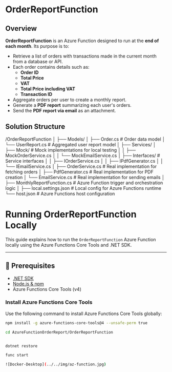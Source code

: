 # OrderReportFunction

## Overview

**OrderReportFunction** is an Azure Function designed to run at the **end of each month**. Its purpose is to:

- Retrieve a list of orders with transactions made in the current month from a database or API.
- Each order contains details such as:
  - **Order ID**
  - **Total Price**
  - **VAT**
  - **Total Price including VAT**
  - **Transaction ID**
- Aggregate orders per user to create a monthly report.
- Generate a **PDF report** summarizing each user's orders.
- Send the **PDF report via email** as an attachment.

## Solution Structure

/OrderReportFunction
│
├── Models/
│   ├── Order.cs # Order data model
│   └── UserReport.cs # Aggregated user report model
│
├── Services/
│ ├── Mock/ # Mock implementations for local testing
│ │   ├── MockOrderService.cs
│ │   └── MockEmailService.cs
│ ├── Interfaces/ # Service interfaces
│ │   ├── IOrderService.cs
│ │   ├── IPdfGenerator.cs
│ │   └── IEmailService.cs
│ ├── OrderService.cs # Real implementation for fetching orders
│ ├── PdfGenerator.cs # Real implementation for PDF creation
│ └── EmailService.cs # Real implementation for sending emails
│
├── MonthlyReportFunction.cs # Azure Function trigger and orchestration logic
│
├── local.settings.json # Local config for Azure Functions runtime
└── host.json # Azure Functions host configuration


# Running OrderReportFunction Locally

This guide explains how to run the `OrderReportFunction` Azure Function locally using the Azure Functions Core Tools and .NET SDK.

---

## 🚀 Prerequisites

- [.NET SDK](https://dotnet.microsoft.com/download)
- [Node.js & npm](https://nodejs.org/)
- Azure Functions Core Tools (v4)

### Install Azure Functions Core Tools

Use the following command to install Azure Functions Core Tools globally:

```bash
npm install -g azure-functions-core-tools@4 --unsafe-perm true

cd AzureFunctionOrderReport/OrderReportFunction


dotnet restore

func start

![Docker-Desktop](../../img/az-function.jpg)  